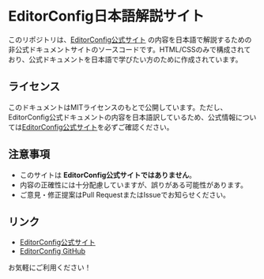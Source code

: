 # EditorConfig日本語解説サイト

このリポジトリは、[EditorConfig公式サイト](https://editorconfig.org/) の内容を日本語で解説するための非公式ドキュメントサイトのソースコードです。HTML/CSSのみで構成されており、公式ドキュメントを日本語で学びたい方のために作成されています。

## ライセンス

このドキュメントはMITライセンスのもとで公開しています。ただし、EditorConfig公式ドキュメントの内容を日本語訳しているため、公式情報については[EditorConfig公式サイト](https://editorconfig.org/)を必ずご確認ください。

## 注意事項

- このサイトは **EditorConfig公式サイトではありません**。
- 内容の正確性には十分配慮していますが、誤りがある可能性があります。
- ご意見・修正提案はPull RequestまたはIssueでお知らせください。

## リンク

- [EditorConfig公式サイト](https://editorconfig.org/)
- [EditorConfig GitHub](https://github.com/editorconfig/editorconfig)


お気軽にご利用ください！
